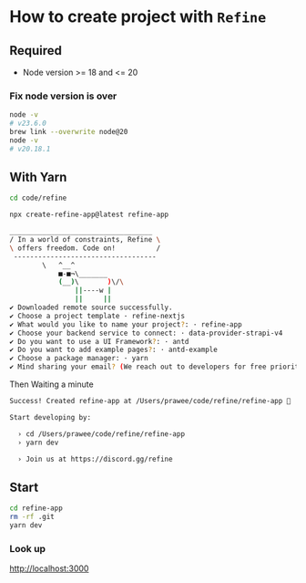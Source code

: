 # How to create project with `Refine`

## Required
- Node version >= 18 and <= 20

### Fix node version is over
```bash
node -v
# v23.6.0
brew link --overwrite node@20
node -v
# v20.18.1
```

## With Yarn
```bash
cd code/refine
```

```bash
npx create-refine-app@latest refine-app
```

```bash
___________________________________
/ In a world of constraints, Refine \
\ offers freedom. Code on!          /
 -----------------------------------
        \   ^__^
            ■-■¬\_______
            (__)\       )\/\
                ||----w |
                ||     ||
✔ Downloaded remote source successfully.
✔ Choose a project template · refine-nextjs
✔ What would you like to name your project?: · refine-app
✔ Choose your backend service to connect: · data-provider-strapi-v4
✔ Do you want to use a UI Framework?: · antd
✔ Do you want to add example pages?: · antd-example
✔ Choose a package manager: · yarn
✔ Mind sharing your email? (We reach out to developers for free priority support, events, and SWAG kits. We never spam.)
```

Then Waiting a minute
```bash
Success! Created refine-app at /Users/prawee/code/refine/refine-app 🚀

Start developing by:

  › cd /Users/prawee/code/refine/refine-app
  › yarn dev

  › Join us at https://discord.gg/refine
```

## Start
```bash
cd refine-app
rm -rf .git
yarn dev
```

### Look up
<http://localhost:3000>
